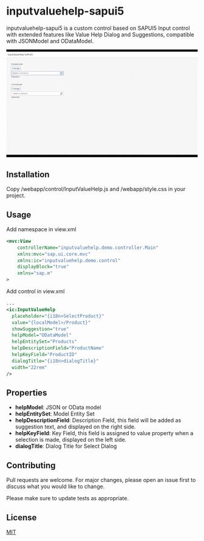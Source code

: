 # inputvaluehelp-sapui5

inputvaluehelp-sapui5 is a custom control based on SAPUI5 Input control with extended features like Value Help Dialog and Suggestions, compatible with JSONModel and ODataModel.

![](screenshot.gif)

## Installation

Copy /webapp/control/InputValueHelp.js and /webapp/style.css in your project.


## Usage
Add namespace in view.xml
```xml
<mvc:View
    controllerName="inputvaluehelp.demo.controller.Main"
    xmlns:mvc="sap.ui.core.mvc"
    xmlns:ic="inputvaluehelp.demo.control"
    displayBlock="true"
    xmlns="sap.m"
>
```
Add control in view.xml
```xml
...
<ic:InputValueHelp 
  placeholder="{i18n>SelectProduct}"
  value="{localModel>/Product}"
  showSuggestion="true"
  helpModel="ODataModel" 
  helpEntitySet="Products" 
  helpDescriptionField="ProductName" 
  helpKeyField="ProductID" 
  dialogTitle="{i18n>dialogTitle}"
  width="22rem"
/>
```
## Properties
- **helpModel**: JSON or OData model
- **helpEntitySet**: Model Entity Set
- **helpDescriptionField**: Description Field, this field will be added as suggestion text, and displayed on the right side.
- **helpKeyField**: Key Field, this field is assigned to value property when a selection is made, displayed on the left side.
- **dialogTitle**: Dialog Title for Select Dialog



## Contributing
Pull requests are welcome. For major changes, please open an issue first to discuss what you would like to change.

Please make sure to update tests as appropriate.

## License
[MIT](https://choosealicense.com/licenses/mit/)